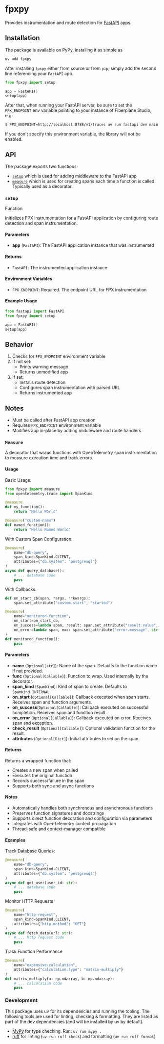 # fpxpy

Provides instrumentation and route detection for [FastAPI](https://fastapi.tiangolo.com/) apps.

## Installation

The package is available on PyPy, installing it as simple as

``` sh
uv add fpxpy
```

After installing `fpxpy` either from source or from `pip`, simply add the second line
referencing your `FastAPI` app.

```python
from fpxpy import setup

app = FastAPI()
setup(app)
```

After that, when running your FastAPI server, be sure to set the `FPX_ENDPOINT` env variable
pointing to your instance of Fiberplane Studio, e.g:

``` sh
$ FPX_ENDPOINT=http://localhost:8788/v1/traces uv run fastapi dev main.py
```

If you don't specify this environment variable, the library will not be enabled.


## API

The package exports two functions:
* [`setup`](#setup) which is used for adding middleware to the FastAPI app
* [`measure`](#measure) which is used for creating spans each time a function is called. Typically used as a decorator.

### `setup`

 Function

Initializes FPX instrumentation for a FastAPI application by configuring route detection and span instrumentation.

#### Parameters
- **app** (`FastAPI`): The FastAPI application instance that was instrumented

#### Returns
- `FastAPI`: The instrumented application instance

#### Environment Variables
- `FPX_ENDPOINT`: Required. The endpoint URL for FPX instrumentation

#### Example Usage
```python
from fastapi import FastAPI
from fpxpy import setup

app = FastAPI()
setup(app)
```

## Behavior
1. Checks for `FPX_ENDPOINT` environment variable
2. If not set:
   - Prints warning message
   - Returns unmodified app
3. If set:
   - Installs route detection
   - Configures span instrumentation with parsed URL
   - Returns instrumented app

## Notes
- Must be called after FastAPI app creation
- Requires `FPX_ENDPOINT` environment variable
- Modifies app in-place by adding middleware and route handlers


### `Measure`

A decorator that wraps functions with OpenTelemetry span instrumentation to measure execution time and track errors.

#### Usage

Basic Usage:
```python
from fpxpy import measure
from opentelemetry.trace import SpanKind

@measure
def my_function():
    return "Hello World"

@measure("custom-name")
def named_function():
    return "Hello Named World"
```

With Custom Span Configuration:
```python
@measure(
    name="db-query",
    span_kind=SpanKind.CLIENT,
    attributes={"db.system": "postgresql"}
)
async def query_database():
    # ... database code
    pass
```

With Callbacks:
```python
def on_start_cb(span, *args, **kwargs):
    span.set_attribute("custom.start", "started")

@measure(
    name="monitored-function",
    on_start=on_start_cb,
    on_success=lambda span, result: span.set_attribute("result.value", str(result)),
    on_error=lambda span, exc: span.set_attribute("error.message", str(exc))
)
def monitored_function():
    pass
```

#### Parameters

- **name** (`Optional[str]`): Name of the span. Defaults to the function name if not provided.
- **func** (`Optional[Callable]`): Function to wrap. Used internally by the decorator.
- **span_kind** (`SpanKind`): Kind of span to create. Defaults to `SpanKind.INTERNAL`
- **on_start** (`Optional[Callable]`): Callback executed when span starts. Receives span and function arguments.
- **on_success**(`Optional[Callable]`): Callback executed on successful completion. Receives span and function result.
- **on_error** (`Optional[Callable]`): Callback executed on error. Receives span and exception.
- **check_result** (`Optional[Callable]`): Optional validation function for the result.
- **attributes** (`Optional[Dict]`): Initial attributes to set on the span.

#### Returns

Returns a wrapped function that:
- Creates a new span when called
- Executes the original function
- Records success/failure in the span
- Supports both sync and async functions

#### Notes

- Automatically handles both synchronous and asynchronous functions
- Preserves function signatures and docstrings
- Supports direct function decoration and configuration via parameters
- Integrates with OpenTelemetry context propagation
- Thread-safe and context-manager compatible

#### Examples

Track Database Queries:

```python
@measure(
    name="db-query",
    span_kind=SpanKind.CLIENT,
    attributes={"db.system": "postgresql"}
)
async def get_user(user_id: str):
    # ... database code
    pass
```

Monitor HTTP Requests
```python
@measure(
    name="http-request",
    span_kind=SpanKind.CLIENT,
    attributes={"http.method": "GET"}
)
async def fetch_data(url: str):
    # ... http request code
    pass
```

Track Function Performance
```python
@measure(
    name="expensive-calculation",
    attributes={"calculation.type": "matrix-multiply"}
)
def matrix_multiply(a: np.ndarray, b: np.ndarray):
    # ... calculation code
    pass
```


### Development

This package uses uv for its dependencies and running the tooling. The following tools are used for linting, checking & formatting. They are listed as part of the dev dependencies (and will be installed by uv by default). 

* [MyPy](https://www.mypy-lang.org/) for type checking. Run: `uv run mypy .`
* [ruff](https://docs.astral.sh/ruff/formatter/) for linting (`uv run ruff check`) and formatting (`uv run ruff format`)
